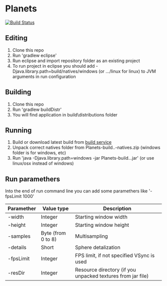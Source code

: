 # Planets
[![Build Status](http://build.andrey96.ru/job/Planets/badge/icon)](http://build.andrey96.ru/job/Planets/)

## Editing

1. Clone this repo
2. Run 'gradlew eclipse'
3. Run eclipse and import repository folder as an existing project
4. To run project in eclipse you should add -Djava.library.path=build/natives/windows
(or .../linux for linux) to JVM arguments in run configuration

## Building

1. Clone this repo
2. Run 'gradlew buildDistr'
3. You will find application in build\distributions folder

## Running

1. Build or download latest build from [build service](http://build.andrey96.ru/job/Planets/)
2. Unpack correct natives folder from Planets-build..-natives.zip (windows folder is for windows, etc)
3. Run 'java -Djava.library.path=windows -jar Planets-build...jar' (or use linux/osx instead of windows)

## Run paramethers

Into the end of run command line you can add some paramethers like '-fpsLimit 1000'

| Paramether | Value type | Description |
|---|---|---|
| -width | Integer | Starting window width |
| -height | Integer | Starting window height |
| -samples | Byte (from 0 to 8) | Multisampling |
| -details | Short | Sphere detalization |
| -fpsLimit | Integer | FPS limit, if not specified VSync is used |
| -resDir | Integer | Resource directory (if you unpacked textures from jar file) |
